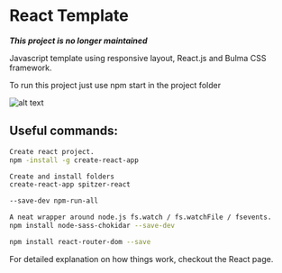 
# React Template

***This project is no longer maintained***

Javascript template using responsive layout, React.js and Bulma CSS framework.

To run this project just use npm start in the project folder

![alt text](https://docs.google.com/uc?id=0B-mSSpoE3E-SYzVOWk1WQWxmNnc)

## Useful commands:

``` bash
Create react project.
npm -install -g create-react-app

Create and install folders
create-react-app spitzer-react

--save-dev npm-run-all

A neat wrapper around node.js fs.watch / fs.watchFile / fsevents.
npm install node-sass-chokidar --save-dev

npm install react-router-dom --save
```

For detailed explanation on how things work, checkout the React page. 
